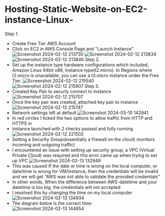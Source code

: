 # Hosting-Static-Website-on-EC2-instance-Linux-
Step 1. 
- Create Free Tier AWS Account
- Click on EC2 in AWS Console Page and "Launch Instance"
![Screenshot 2024-02-12 213730](https://github.com/AllenUdejiole/Hosting-Static-Website-on-EC2-instance-Linux-/assets/160611100/88bc1dc7-4a91-4181-83eb-dc3394f8a712)
![Screenshot 2024-02-12 213834](https://github.com/AllenUdejiole/Hosting-Static-Website-on-EC2-instance-Linux-/assets/160611100/afab7f8f-217c-44af-bac1-d49ba7609c3a)
![Screenshot 2024-02-12 213846](https://github.com/AllenUdejiole/Hosting-Static-Website-on-EC2-instance-Linux-/assets/160611100/858e7838-9418-41ec-a453-ba6cbd07cba2)
Step 2.
- Set up the instance type hardware configurations which included, Amazon Linux 64bit x86, Instance type(t2.micro). In Regions where t2.micro is unavailable, you can use a t3.micro instance under the Free Tier.
![Screenshot 2024-02-12 215540](https://github.com/AllenUdejiole/Hosting-Static-Website-on-EC2-instance-Linux-/assets/160611100/b14203cd-b2a0-438f-8387-a5c003b5a838)
![Screenshot 2024-02-12 215607](https://github.com/AllenUdejiole/Hosting-Static-Website-on-EC2-instance-Linux-/assets/160611100/72507872-d176-4571-835a-9dfe7cd8b8e6)
Step 3.
- Created Key Pair to securly connect to Instance
![Screenshot 2024-02-12 215707](https://github.com/AllenUdejiole/Hosting-Static-Website-on-EC2-instance-Linux-/assets/160611100/136b2a1c-f519-43cc-a9e0-41916c3e1217)
- Once the key pair was created, attached key pair to instance
![Screenshot 2024-02-12 215747](https://github.com/AllenUdejiole/Hosting-Static-Website-on-EC2-instance-Linux-/assets/160611100/3bc0a650-c555-4840-b2e2-99f9c7cc3f80)
- Network settings left at default
![Screenshot 2024-03-10 142941](https://github.com/AllenUdejiole/Hosting-Static-Website-on-EC2-instance-Linux-/assets/160611100/f8d7f3c7-ed88-43a4-8fbb-551bb334cb91)
- In red circles I ticked the two options to allow traffic from HTTP and HTTPS in
- Instance launched with 2 checks passed and fully running
![Screenshot 2024-02-12 221502](https://github.com/AllenUdejiole/Hosting-Static-Website-on-EC2-instance-Linux-/assets/160611100/f0a861e4-812b-4908-97f1-cf1b1b88b956)
- Setting a Security Group(essentially a firewall on the cloud) monitors incoming and outgoing traffic)
- I encountered an issue with setting up security group, a VPC (Virtual Private Cloud) was required and this error came up when trying to set up VPC
![Screenshot 2024-02-13 132949](https://github.com/AllenUdejiole/Hosting-Static-Website-on-EC2-instance-Linux-/assets/160611100/867b2e8c-89de-44d2-97bc-43ff44f1eddc)
- This was caused If the date or time is wrong on the local computer, or date/time is wrong for VM/instance, then the credentials will be invalid and we will get “AWS was not able to validate the provided credentials”
- In other words, When the difference between AWS-datetime and your datetime is too big, the credentials will not accepted
- I resolved this by changing the time on my local computer
![Screenshot 2024-02-13 134934](https://github.com/AllenUdejiole/Hosting-Static-Website-on-EC2-instance-Linux-/assets/160611100/3f46f27c-6b79-4de9-8955-ae73f64a0319)
- The diagram below is the correct time:
![Screenshot 2024-02-13 144954](https://github.com/AllenUdejiole/Hosting-Static-Website-on-EC2-instance-Linux-/assets/160611100/7886b34c-9e85-4763-9816-140aa5e20d60)
